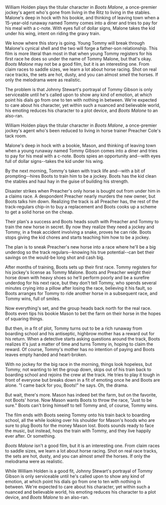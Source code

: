 William Holden plays the titular character in <cite>Boots Malone</cite>, a once-premier jockey's agent who's gone from living in the Ritz to living in the stables. Malone's deep in hock with his bookie, and thinking of leaving town when a 15-year-old runaway named Tommy comes into a diner and tries to pay for his meal with a c-note. With eyes full of dollar signs, Malone takes the kid under his wing, intent on riding the gravy train. 

We know where this story is going. Young Tommy will break through Malone's cynical shell and the two will forge a father-son relationship. This film is more literal than most in that when young Tommy registers for his first race he does so under the name of Tommy Malone, but that's okay. <cite>Boots Malone</cite> may not be a good film, but it is an interesting one. From claim races to saddle sizes, we learn a lot about horse racing. Shot on real race tracks, the sets are hot, dusty, and you can almost <em>smell</em> the horses. If only the melodrama were as realistic. 

The problem is that Johnny Stewart's portrayal of Tommy Gibson is only serviceable until he's called upon to show any kind of emotion, at which point his dials go from one to ten with nothing in between. We're expected to care about his character, yet within such a nuanced and believable world, his emoting reduces his character to a plot device, and <cite>Boots Malone</cite> to an also-ran.

William Holden plays the titular character in <cite>Boots Malone</cite>, a once-premier jockey's agent who's been reduced to living in horse trainer Preacher Cole's tack room. 

Malone's deep in hock with a bookie, Mason, and thinking of leaving town when a young runaway named Tommy Gibson comes into a diner and tries to pay for his meal with a c-note. Boots spies an opportunity and--with eyes full of dollar signs--takes the kid under his wing.

By the next morning, Tommy's taken with track life and--with a bit of prompting--hires Boots to train him to be a jockey. Boots has the kid clean the stables and haul hay in the guise of building his strength.

Disaster strikes when Preacher's only horse is bought out from under him in a claims race. A despondent Preacher nearly murders the new owner, but Boots talks him down. Realizing the track is all Preacher has, the rest of the track-regulars chip-in to buy a replacement and Boots cooks up a scheme to get a solid horse on the cheap. 

Their plan's a success and Boots heads south with Preacher and Tommy to train the new horse in secret. By now they realize they need a jockey and Tommy, in a freak accident involving a snake, proves he can ride. Boots stops giving the kid chores and starts teaching him how to be a jockey.

The plan is to sneak Preacher's new horse into a race where he'll be a big underdog so the track regulars--knowing his true potential--can bet their savings on the would-be long shot and cash big. 

After months of training, Boots sets up their first race. Tommy registers for his jockey's license as Tommy Malone. Boots and Preacher weight their horse down with heavy shoes so he'll perform poorly and be a surefire underdog for his next race, but they don't tell Tommy, who spends several minutes crying into a pillow after losing the race, believing it his fault, so Boots arranges for Tommy to ride another horse in a subsequent race, and Tommy wins, full of smiles.

Now everything's set, and the group heads back north for the real race. Boots even tips his bookie Mason to bet the farm on their horse in the hopes of squaring things. 

But then, in a fit of plot, Tommy turns out to be a rich runaway from boarding school and his antiseptic, highbrow mother has a reward out for his return. When a detective starts asking questions around the track, Boots realizes it's just a matter of time and turns Tommy in, hoping to claim the reward. Of course, Tommy's mother has no intention of paying and Boots leaves empty handed and heart-broken.

With no jockey for the big race in the morning, things look hopeless, but Tommy, not wanting to let the group down, skips out of his train back to boarding school and rejoins the crew at the track. He tries to play it tough in front of everyone but breaks down in a fit of emoting once he and Boots are alone. "I came back for you, Boots!" he says. Oh, the drama.

But wait, there's more. Mason has indeed bet the farm, but on the favorite, not Boots' horse. Now Mason wants Boots to throw the race, "Just to be sure." Boots can't bring himself to tell Tommy and, of course, Tommy wins. 

The film ends with Boots seeing Tommy onto his train back to boarding school, all the while looking over his shoulder for Mason's hoods who are sure to plug Boots for the money Mason lost. Boots sounds ready to face the music, but instead, hops the train with Tommy, and they live happily ever after. Or something.

<cite>Boots Malone</cite> isn't a good film, but it is an interesting one. From claim races to saddle sizes, we learn a lot about horse racing. Shot on real race tracks, the sets are hot, dusty, and you can almost <em>smell</em> the horses. If only the melodrama were as realistic. 

While William Holden is a good fit, Johnny Stewart's portrayal of Tommy Gibson is only serviceable until he's called upon to show any kind of emotion, at which point his dials go from one to ten with nothing in between. We're expected to care about his character, yet within such a nuanced and believable world, his emoting reduces his character to a plot device, and <cite>Boots Malone</cite> to an also-ran.
